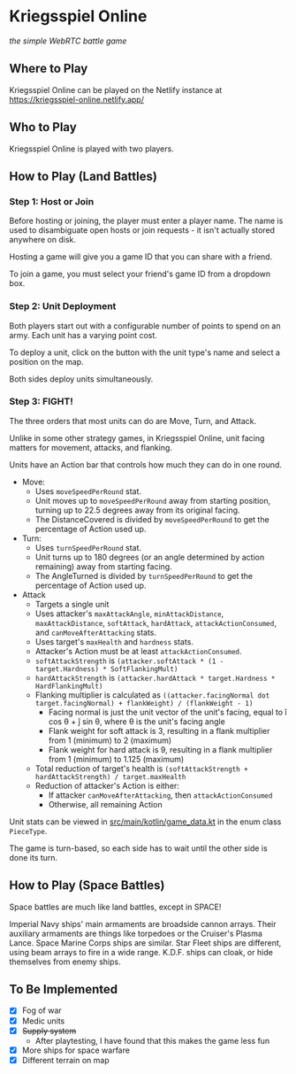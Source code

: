 # Kriegsspiel Online

*the simple WebRTC battle game*

## Where to Play

Kriegsspiel Online can be played on the Netlify instance at https://kriegsspiel-online.netlify.app/

## Who to Play

Kriegsspiel Online is played with two players.

## How to Play (Land Battles)

### Step 1: Host or Join

Before hosting or joining, the player must enter a player name. The name is used to disambiguate open hosts or join requests - it isn't actually stored anywhere on disk.

Hosting a game will give you a game ID that you can share with a friend.

To join a game, you must select your friend's game ID from a dropdown box.

### Step 2: Unit Deployment

Both players start out with a configurable number of points to spend on an army. Each unit has a varying point cost.

To deploy a unit, click on the button with the unit type's name and select a position on the map.

Both sides deploy units simultaneously.

### Step 3: FIGHT!

The three orders that most units can do are Move, Turn, and Attack.

Unlike in some other strategy games, in Kriegsspiel Online, unit facing matters for movement, attacks, and flanking.

Units have an Action bar that controls how much they can do in one round.

* Move:
    * Uses `moveSpeedPerRound` stat.
    * Unit moves up to `moveSpeedPerRound` away from starting position, turning up to 22.5 degrees away from its original facing.
    * The DistanceCovered is divided by `moveSpeedPerRound` to get the percentage of Action used up.
* Turn:
    * Uses `turnSpeedPerRound` stat.
    * Unit turns up to 180 degrees (or an angle determined by action remaining) away from starting facing.
    * The AngleTurned is divided by `turnSpeedPerRound` to get the percentage of Action used up.
* Attack
    * Targets a single unit
    * Uses attacker's `maxAttackAngle`, `minAttackDistance`, `maxAttackDistance`, `softAttack`, `hardAttack`, `attackActionConsumed`, and `canMoveAfterAttacking` stats.
    * Uses target's `maxHealth` and `hardness` stats.
    * Attacker's Action must be at least `attackActionConsumed`.
    * `softAttackStrength` is `(attacker.softAttack * (1 - target.Hardness) * SoftFlankingMult)`
    * `hardAttackStrength` is `(attacker.hardAttack * target.Hardness * HardFlankingMult)`
    * Flanking multiplier is calculated as `((attacker.facingNormal dot target.facingNormal) + flankWeight) / (flankWeight - 1)`
        * Facing normal is just the unit vector of the unit's facing, equal to î cos θ + ĵ sin θ, where θ is the unit's facing angle
        * Flank weight for soft attack is 3, resulting in a flank multiplier from 1 (minimum) to 2 (maximum)
        * Flank weight for hard attack is 9, resulting in a flank multiplier from 1 (minimum) to 1.125 (maximum)
    * Total reduction of target's health is `(softAttackStrength + hardAttackStrength) / target.maxHealth`
    * Reduction of attacker's Action is either:
        * If attacker `canMoveAfterAttacking`, then `attackActionConsumed`
        * Otherwise, all remaining Action

Unit stats can be viewed in [src/main/kotlin/game_data.kt](./src/main/kotlin/game_data.kt) in the enum class `PieceType`.

The game is turn-based, so each side has to wait until the other side is done its turn.

## How to Play (Space Battles)

Space battles are much like land battles, except in SPACE!

Imperial Navy ships' main armaments are broadside cannon arrays.
Their auxiliary armaments are things like torpedoes or the Cruiser's Plasma Lance.
Space Marine Corps ships are similar. Star Fleet ships are different,
using beam arrays to fire in a wide range. K.D.F. ships can cloak, or hide themselves from enemy ships.

## To Be Implemented

* [x] Fog of war
* [x] Medic units
* [x] ~~Supply system~~
    * After playtesting, I have found that this makes the game less fun
* [x] More ships for space warfare
* [x] Different terrain on map
